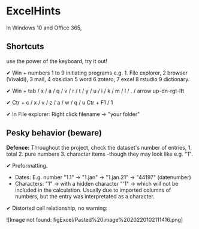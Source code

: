 # ExcelHints
In Windows 10 and Office 365, 

## Shortcuts
use the power of the keyboard, try it out!

✔ Win + numbers 1 to 9 initiating programs 
e.g. 1. File explorer, 2 browser (Vivaldi), 3 mail, 4 obsidian 5 word 6 zotero, 7 excel 8 rstudio 9 dictionary.

✔ Win + tab / x / a / q /  v / r / t / y / u / i / k / m / l / . / arrow up-dn-rgt-lft

✔ Ctr + c / x / v / z / a / w / q / u 
		Ctr + F1 / 1

✔ In File explorer: Right click filename &rarr; "your folder"

## Pesky behavior (beware)
**Defence:** Throughout the project, check the dataset's number of entries, 1. total 2. pure numbers 3. character items -though they may look like e.g. "1".

✔ Preformatting.
- Dates: E.g. number "1.1" &rarr; "1.jan" &rarr; "1.jan.21" &rarr; "44197" (datenumber)
- Characters: "1" &rarr; with a hidden character "'1" &rarr; which will not be included in the calculation. Usually due to imported columns of numbers, but the entry was interpretated as a character.
 
✔  Distorted cell relationship, no warning:

![Image not found: figExcel/Pasted%20image%2020220102111416.png]